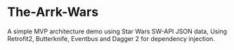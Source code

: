 # The-Arrk-Wars
A simple MVP architecture demo using Star Wars SW-API JSON data, Using Retrofit2, Butterknife, Eventbus and Dagger 2 for dependency injection.
